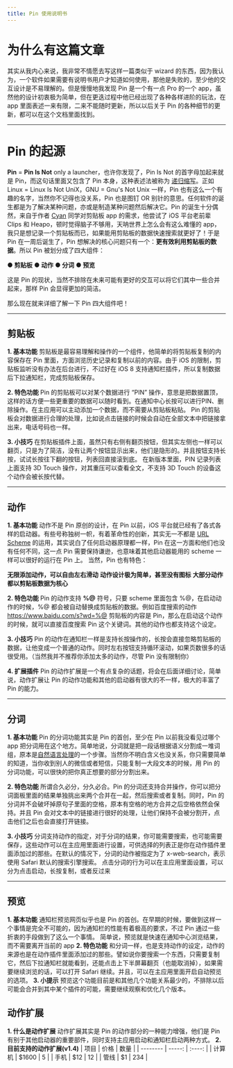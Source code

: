 ```yaml
---
title: Pin 使用说明书
---
```


# 为什么有这篇文章
其实从我内心来说，我非常不情愿去写这样一篇类似于 wizard 的东西，因为我认为，一个软件如果需要有说明书用户才知道如何使用，那他是失败的，至少他的交互设计是不易理解的。但是慢慢地我发现 Pin 是一个有一点 Pro 的一个 app，虽然他的设计初衷极为简单，但在更迭过程中他已经出现了各种各样进阶的玩法，在 app 里面表述一来有限，二来不能随时更新，所以以后关于 Pin 的各种细节的更新，都可以在这个文档里面找到。

----------

# Pin 的起源
**Pin** = **Pin Is Not** only a launcher，也许你发现了，Pin Is Not 的首字母加起来就是 Pin，而这句话里面又包含了 Pin 本身，这种表述法被称为 [递归缩写](http://baike.baidu.com/view/5034635.htm)。正如 Linux = Linux Is Not UniX，GNU = Gnu's Not Unix 一样，Pin 也有这么一个有趣的名字，当然你不记得也没关系，Pin 也是图钉 OR 别针的意思。任何软件的诞生都是为了解决某种问题，亦或是制造某种问题然后解决它。Pin 的诞生十分偶然，来自于作者 [Cyan](http://ioszen.com/about) 同学对剪贴板 app 的需求，他尝试了 iOS 平台老前辈 Clips 和 Heapo，顿时觉得脑子不够用，天呐世界上怎么会有这么难懂的 app，我只是想记录一个剪贴板而已，如果能用剪贴板的数据快速搜索就更好了！于是 Pin 在一周后诞生了，Pin 想解决的核心问题只有一个：**更有效利用剪贴板的数据**。所以 Pin 被划分成了四大组件：

**● 剪贴板**
**● 动作**
**● 分词**
**● 预览**

这是 Pin 的现状，当然不排除在未来可能有更好的交互可以将它们其中一些合并起来，那样 Pin 会显得更加的简洁。

那么现在就来详细了解一下 Pin 四大组件吧！

----------

## 剪贴板

**1. 基本功能**
剪贴板是最容易理解和操作的一个组件，他简单的将剪贴板复制的内容保存在 Pin 里面，方面浏览历史记录和复制以前的内容。由于 iOS 的限制，剪贴板监听没有办法在后台进行，不过好在 iOS 8 支持通知栏插件，所以复制数据后下拉通知栏，完成剪贴板保存。

**2. 特色功能**
Pin 的剪贴板可以对某个数据进行 “PIN” 操作，意思是把数据置顶，这样的话方便一些更重要的数据可以随时看到。在通知中心长按可以进行PIN、删除操作。在主应用可以主动添加一个数据，而不需要从剪贴板粘贴。
Pin 的剪贴板会对数据进行合理的处理，比如说点击链接的时候会自动在全部文本中把链接拿出来，电话号码也一样。

**3. 小技巧**
在剪贴板插件上面，虽然只有右侧有翻页按钮，但其实左侧也一样可以翻页，只是为了简洁，没有让两个按钮显示出来，他们是隐形的。并且按钮支持长按，试试长按往下翻的按钮，列表回直接滚到底。
在新版本里面，PIN 记录列表上面支持 3D Touch 操作，对其重压可以查看全文，不支持 3D Touch 的设备这个动作会被长按代替。

----------

## 动作

**1. 基本功能**
动作不是 Pin 原创的设计，在 Pin 以前，iOS 平台就已经有了各式各样的启动器。有些号称独树一帜，有着革命性的创新，其实无一不都是 [URL Scheme](http://sspai.com/31500) 的运用，其实说白了任何启动器原理都一样，Pin 在这一方面和他们也没有任何不同，这一点 Pin 需要保持谦逊，也意味着其他启动器能用的 scheme 一样可以很好的运行在 Pin 上。
当然，Pin 也有特色：

**无限添加动作，可以自由左右滑动**
**动作设计极为简单，甚至没有图标**
**大部分动作都以剪贴板数据为核心**

**2. 特色功能**
Pin 的动作支持 **%@** 符号，只要 scheme 里面包含 %@，在启动动作的时候，%@ 都会被自动替换成剪贴板的数据。例如百度搜索的动作 https://www.baidu.com/s?wd=%@
剪贴板的内容是 Pin，那么在启动这个动作的时候，就可以直接百度搜索 Pin 这个关键词。其他的动作也都支持这个设定。

**3. 小技巧**
Pin 的动作在通知栏一样是支持长按操作的，长按会直接忽略剪贴板的数据，让他变成一个普通的动作。同时左右按钮支持循环滚动，如果页数很多的话很受用。（当然我并不推荐你添加太多的动作，尽管 Pin 没有限制你）

**4. 扩展插件**
Pin 的动作扩展是一个有点复杂的话题，将会在后面详细讨论，简单说，动作扩展让 Pin 的动作功能和其他的启动器有很大的不一样，极大的丰富了 Pin 的能力。

----------

## 分词

**1. 基本功能**
Pin 的分词功能其实是 Pin 的首创，至少在 Pin 以前我没看见过哪个 app 把分词用在这个地方。简单地说，分词就是把一段话根据语义分割成一堆词组，原本是[自然语言处理](http://baike.baidu.com/view/18784.htm)的一个步骤。当然你不明白含义也没关系，你只需要简单的知道，当你收到别人的微信或者短信，只能复制一大段文本的时候，用 Pin 的分词功能，可以很快的把你真正想要的部分分割出来。

**2. 特色功能**
所谓合久必分，分久必合。Pin 的分词还支持合并操作，你可以把分词面板里面的结果单独挑出来两个合并在一起，然后搜索或者复制。同时，Pin 的分词并不会破坏掉原句子里面的空格，原本有空格的地方合并之后空格依然会保持。并且 Pin 会对文本中的链接进行很好的处理，让他们保持不会被分割开，点击他们之后也会直接打开链接。

**3. 小技巧**
分词支持动作的指定，对于分词的结果，你可能需要搜索，也可能需要保存，这些动作可以在主应用里面进行设置，可供选择的列表正是你在动作插件里面添加过的那些。在默认的情况下，分词的动作被指定为了 x-web-search，表示使用 Safari 默认的搜索引擎搜索。
点击分词的行为可以在主应用里面设置，可以分为点击启动，长按复制，或者反过来

----------

## 预览

**1. 基本功能**
通知栏预览网页似乎也是 Pin 的首创。在早期的时候，要做到这样一个事情是完全不可能的，因为通知栏的性能有着极高的要求，不过 Pin 通过一些折衷的手段做到了这么一个事情。
简单说，预览就是快速在通知中心浏览结果，而不需要离开当前的 app
**2. 特色功能**
和分词一样，也是支持动作的设定，动作的来源也是在动作插件里面添加过的那些。譬如说你要搜索一个东西，只需要复制它，然后下拉通知栏就能看到，还能点击上下半屏幕翻页（也能取消掉），如果需要继续浏览的话，可以打开 Safari 继续。并且，可以在主应用里面开启自动预览的选项。
**3. 小提示**
预览这个功能目前是和其他几个功能关系最少的，不排除以后可能会合并到其中某个插件的可能，需要继续观察和优化几个版本。

## 动作扩展

**1. 什么是动作扩展**
动作扩展其实是 Pin 的动作部分的一种能力增强，他们是 Pin 有别于其他启动器的重要部件，同时支持主应用启动和通知栏启动两种方式。
**2. 目前支持的动作扩展(v1.4)**
| 项目        | 价格   |  数量  |
| --------   | -----:  | :----:  |
| 计算机     | \$1600 |   5     |
| 手机        |   \$12   |   12   |
| 管线        |    \$1    |  234  |